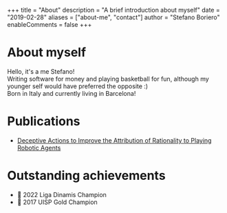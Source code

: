 +++
title = "About"
description = "A brief introduction about myself"
date = "2019-02-28"
aliases = ["about-me", "contact"]
author = "Stefano Boriero"
enableComments = false
+++

# About myself

Hello, it's a me Stefano!  
Writing software for money and playing basketball for fun, although my younger self would have preferred the opposite :)  
Born in Italy and currently living in Barcelona! 

# Publications

* [Deceptive Actions to Improve the Attribution of Rationality to Playing Robotic Agents](https://doi.org/10.1007/s12369-020-00647-8)

# Outstanding achievements

* :basketball: 2022 Liga Dinamis Champion
* :basketball: 2017 UISP Gold Champion

